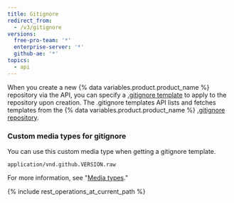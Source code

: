 ```yaml
---
title: Gitignore
redirect_from:
  - /v3/gitignore
versions:
  free-pro-team: '*'
  enterprise-server: '*'
  github-ae: '*'
topics:
  - api
---
```


When you create a new {% data variables.product.product_name %} repository via the API, you can specify a [.gitignore template](/github/getting-started-with-github/ignoring-files) to apply to the repository upon creation. The .gitignore templates API lists and fetches templates from the {% data variables.product.product_name %} [.gitignore repository](https://github.com/github/gitignore).

### Custom media types for gitignore

You can use this custom media type when getting a gitignore template.

    application/vnd.github.VERSION.raw

For more information, see "[Media types](/rest/overview/media-types)."

{% include rest_operations_at_current_path %}
